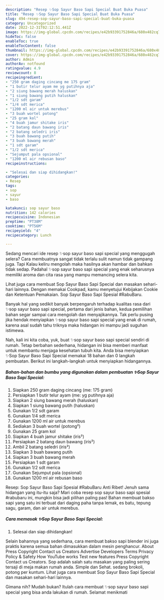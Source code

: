 ```yaml
---
description: "Resep ✨️Sop Sayur Baso Sapi Special Buat Buka Puasa"
title: "Resep ✨️Sop Sayur Baso Sapi Special Buat Buka Puasa"
slug: 494-resep-sop-sayur-baso-sapi-special-buat-buka-puasa
category: Uncategorized
date: 2022-12-31T02:12:51.441Z
image: https://img-global.cpcdn.com/recipes/e42b93391752846a/680x482cq70/sop-sayur-baso-sapi-special-foto-resep-utama.jpg
hideToc: false
enableToc: true
enableTocContent: false
thumbnail: https://img-global.cpcdn.com/recipes/e42b93391752846a/680x482cq70/sop-sayur-baso-sapi-special-foto-resep-utama.jpg
cover: https://img-global.cpcdn.com/recipes/e42b93391752846a/680x482cq70/sop-sayur-baso-sapi-special-foto-resep-utama.jpg
author: Admin
authorAv: notfound
ratingvalue: 4.9
reviewcount: 8
recipeingredient:
- "250 gram daging cincang me 175 gram"
- "1 butir telur ayam me yg putihnya aja"
- "2 siung bawang merah haluskan"
- "1 siung bawang putih haluskan"
- "1/2 sdt garam"
- "1/4 sdt merica"
- "1200 ml air untuk merebus"
- "3 buah wortel potong"
- "25 gram kol"
- "4 buah jamur shitake iris"
- "2 batang daun bawang iris"
- "2 batang seledri iris"
- "3 buah bawang putih"
- "3 buah bawang merah"
- "1 sdt garam"
- "1/2 sdt merica"
- "Sejumput pala opsional"
- "1200 ml air rebusan baso"
recipeinstructions:

- "Selesai dan siap dihidangkan!"
categories:
- Resep
tags:
- sop
- sayur
- baso

katakunci: sop sayur baso 
nutrition: 142 calories
recipecuisine: Indonesian
preptime: "PT38M"
cooktime: "PT56M"
recipeyield: "4"
recipecategory: Lunch

---
```



Sedang mencari ide resep ✨️sop sayur baso sapi special yang menggugah selera? Cara membuatnya sangat tidak terlalu sulit namun tidak gampang juga. Tapi Kalau keliru mengolah maka hasilnya akan hambar dan bahkan tidak sedap. Padahal ✨️sop sayur baso sapi special yang enak seharusnya memiliki aroma dan cita rasa yang mampu memancing selera kita.


Lihat juga cara membuat ️Sop Sayur Baso Sapi Special dan masakan sehari-hari lainnya. Dengan memakai Cookpad, kamu menyetujui Kebijakan Cookie dan Ketentuan Pemakaian. Sop Sayur Baso Sapi Spesial #RabuBaru.

Banyak hal yang sedikit banyak berpengaruh terhadap kualitas rasa dari ✨️sop sayur baso sapi special, pertama dari jenis bahan, kedua pemilihan bahan segar sampai cara mengolah dan menyajikannya. Tak perlu pusing jika hendak menyiapkan ✨️sop sayur baso sapi special yang enak di rumah, karena asal sudah tahu triknya maka hidangan ini mampu jadi suguhan istimewa.


Nah, kali ini kita coba, yuk, buat ✨️sop sayur baso sapi special sendiri di rumah. Tetap berbahan sederhana, hidangan ini bisa memberi manfaat untuk membantu menjaga kesehatan tubuh kita. Anda bisa menyiapkan ✨️Sop Sayur Baso Sapi Special memakai 18 bahan dan 0 langkah pembuatan. Berikut ini langkah-langkah untuk menyiapkan hidangannya.

<!--inarticleads1-->

##### Bahan-bahan dan bumbu yang digunakan dalam pembuatan ✨️Sop Sayur Baso Sapi Special:

1. Siapkan 250 gram daging cincang (me: 175 gram)
1. Persiapkan 1 butir telur ayam (me: yg putihnya aja)
1. Siapkan 2 siung bawang merah (haluskan)
1. Siapkan 1 siung bawang putih (haluskan)
1. Gunakan 1/2 sdt garam
1. Gunakan 1/4 sdt merica
1. Gunakan 1200 ml air untuk merebus
1. Sediakan 3 buah wortel (potong²)
1. Gunakan 25 gram kol
1. Siapkan 4 buah jamur shitake (iris²)
1. Persiapkan 2 batang daun bawang (iris²)
1. Ambil 2 batang seledri (iris²)
1. Siapkan 3 buah bawang putih
1. Siapkan 3 buah bawang merah
1. Persiapkan 1 sdt garam
1. Gunakan 1/2 sdt merica
1. Gunakan Sejumput pala (opsional)
1. Gunakan 1200 ml air rebusan baso


Resep: Sop Sayur Baso Sapi Spesial #RabuBaru Anti Ribet! Jenuh sama hidangan yang itu-itu saja? Mari coba resep sop sayur baso sapi spesial #rabubaru ini, mungkin bisa jadi pilihan paling pas! Bahan membuat bakso sapi yang satu ini terbuat dari daging paha tanpa lemak, es batu, tepung sagu, garam, dan air untuk merebus. 

<!--inarticleads2-->

##### Cara memasak ✨️Sop Sayur Baso Sapi Special:


1. Selesai dan siap dihidangkan!

Selain bahannya yang sederhana, cara membuat bakso sapi blender ini juga praktis karena semua bahan dimasukkan dalam mesin penghancur. About Press Copyright Contact us Creators Advertise Developers Terms Privacy Policy &amp; Safety How YouTube works Test new features Press Copyright Contact us Creators. Sop adalah salah satu masakan yang paling sering tersaji di meja makan rumah anda. Simple dan Sehat. sedang brokoli, potong per kuntum. Lihat juga cara membuat ️Sop Sayur Baso Sapi Special dan masakan sehari-hari lainnya. 

Gimana nih? Mudah bukan? Itulah cara membuat ✨️sop sayur baso sapi special yang bisa anda lakukan di rumah. Selamat menikmati
